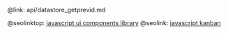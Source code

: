 @link: api/datastore_getprevid.md

@seolinktop: [javascript ui components library](https://webix.com)
@seolink: [javascript kanban](https://webix.com/kanban/)
